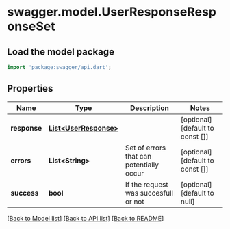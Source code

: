 # swagger.model.UserResponseResponseSet

## Load the model package
```dart
import 'package:swagger/api.dart';
```

## Properties
Name | Type | Description | Notes
------------ | ------------- | ------------- | -------------
**response** | [**List&lt;UserResponse&gt;**](UserResponse.md) |  | [optional] [default to const []]
**errors** | **List&lt;String&gt;** | Set of errors that can potentially occur | [optional] [default to const []]
**success** | **bool** | If the request was succesfull or not | [optional] [default to null]

[[Back to Model list]](../README.md#documentation-for-models) [[Back to API list]](../README.md#documentation-for-api-endpoints) [[Back to README]](../README.md)


